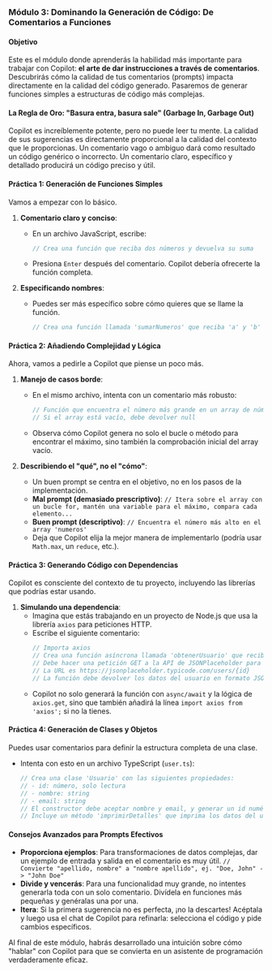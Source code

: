 ### **Módulo 3: Dominando la Generación de Código: De Comentarios a Funciones**

#### **Objetivo**
Este es el módulo donde aprenderás la habilidad más importante para trabajar con Copilot: **el arte de dar instrucciones a través de comentarios**. Descubrirás cómo la calidad de tus comentarios (prompts) impacta directamente en la calidad del código generado. Pasaremos de generar funciones simples a estructuras de código más complejas.

#### **La Regla de Oro: "Basura entra, basura sale" (Garbage In, Garbage Out)**
Copilot es increíblemente potente, pero no puede leer tu mente. La calidad de sus sugerencias es directamente proporcional a la calidad del contexto que le proporcionas. Un comentario vago o ambiguo dará como resultado un código genérico o incorrecto. Un comentario claro, específico y detallado producirá un código preciso y útil.

#### **Práctica 1: Generación de Funciones Simples**
Vamos a empezar con lo básico.

1.  **Comentario claro y conciso**:
    *   En un archivo JavaScript, escribe:
        ```javascript
        // Crea una función que reciba dos números y devuelva su suma
        ```
    *   Presiona `Enter` después del comentario. Copilot debería ofrecerte la función completa.

2.  **Especificando nombres**:
    *   Puedes ser más específico sobre cómo quieres que se llame la función.
        ```javascript
        // Crea una función llamada 'sumarNumeros' que reciba 'a' y 'b' y devuelva la suma
        ```

#### **Práctica 2: Añadiendo Complejidad y Lógica**
Ahora, vamos a pedirle a Copilot que piense un poco más.

1.  **Manejo de casos borde**:
    *   En el mismo archivo, intenta con un comentario más robusto:
        ```javascript
        // Función que encuentra el número más grande en un array de números
        // Si el array está vacío, debe devolver null
        ```
    *   Observa cómo Copilot genera no solo el bucle o método para encontrar el máximo, sino también la comprobación inicial del array vacío.

2.  **Describiendo el "qué", no el "cómo"**:
    *   Un buen prompt se centra en el objetivo, no en los pasos de la implementación.
    *   **Mal prompt (demasiado prescriptivo)**: `// Itera sobre el array con un bucle for, mantén una variable para el máximo, compara cada elemento...`
    *   **Buen prompt (descriptivo)**: `// Encuentra el número más alto en el array 'numeros'`
    *   Deja que Copilot elija la mejor manera de implementarlo (podría usar `Math.max`, un `reduce`, etc.).

#### **Práctica 3: Generando Código con Dependencias**
Copilot es consciente del contexto de tu proyecto, incluyendo las librerías que podrías estar usando.

1.  **Simulando una dependencia**:
    *   Imagina que estás trabajando en un proyecto de Node.js que usa la librería `axios` para peticiones HTTP.
    *   Escribe el siguiente comentario:
        ```javascript
        // Importa axios
        // Crea una función asíncrona llamada 'obtenerUsuario' que reciba un id de usuario
        // Debe hacer una petición GET a la API de JSONPlaceholder para obtener los datos de ese usuario
        // La URL es https://jsonplaceholder.typicode.com/users/{id}
        // La función debe devolver los datos del usuario en formato JSON
        ```
    *   Copilot no solo generará la función con `async/await` y la lógica de `axios.get`, sino que también añadirá la línea `import axios from 'axios';` si no la tienes.

#### **Práctica 4: Generación de Clases y Objetos**
Puedes usar comentarios para definir la estructura completa de una clase.

*   Intenta con esto en un archivo TypeScript (`user.ts`):
    ```typescript
    // Crea una clase 'Usuario' con las siguientes propiedades:
    // - id: número, solo lectura
    // - nombre: string
    // - email: string
    // El constructor debe aceptar nombre y email, y generar un id numérico aleatorio
    // Incluye un método 'imprimirDetalles' que imprima los datos del usuario en la consola
    ```

#### **Consejos Avanzados para Prompts Efectivos**
*   **Proporciona ejemplos**: Para transformaciones de datos complejas, dar un ejemplo de entrada y salida en el comentario es muy útil. `// Convierte "apellido, nombre" a "nombre apellido", ej. "Doe, John" -> "John Doe"`
*   **Divide y vencerás**: Para una funcionalidad muy grande, no intentes generarla toda con un solo comentario. Divídela en funciones más pequeñas y genéralas una por una.
*   **Itera**: Si la primera sugerencia no es perfecta, ¡no la descartes! Acéptala y luego usa el chat de Copilot para refinarla: selecciona el código y pide cambios específicos.

Al final de este módulo, habrás desarrollado una intuición sobre cómo "hablar" con Copilot para que se convierta en un asistente de programación verdaderamente eficaz.
